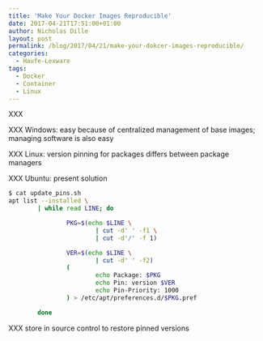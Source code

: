 ```yaml
---
title: 'Make Your Docker Images Reproducible'
date: 2017-04-21T17:51:00+01:00
author: Nicholas Dille
layout: post
permalink: /blog/2017/04/21/make-your-dokcer-images-reproducible/
categories:
  - Haufe-Lexware
tags:
  - Docker
  - Container
  - Linux
---
```

XXX<!--more-->

XXX Windows: easy because of centralized management of base images; managing software is also easy

XXX Linux: version pinning for packages differs between package managers

XXX Ubuntu: present solution

```bash
$ cat update_pins.sh
apt list --installed \
        | while read LINE; do

                PKG=$(echo $LINE \
                        | cut -d' ' -f1 \
                        | cut -d'/' -f 1)

                VER=$(echo $LINE \
                        | cut -d' ' -f2)
                (
                        echo Package: $PKG
                        echo Pin: version $VER
                        echo Pin-Priority: 1000
                ) > /etc/apt/preferences.d/$PKG.pref

        done
```

XXX store in source control to restore pinned versions